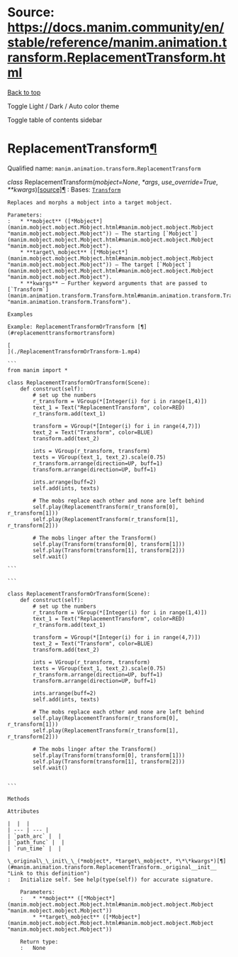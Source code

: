 # Source: https://docs.manim.community/en/stable/reference/manim.animation.transform.ReplacementTransform.html

[Back to top](#)

Toggle Light / Dark / Auto color theme

Toggle table of contents sidebar

ReplacementTransform[¶](#replacementtransform "Link to this heading")
=====================================================================

Qualified name: `manim.animation.transform.ReplacementTransform`

*class* ReplacementTransform(*mobject=None*, *\*args*, *use\_override=True*, *\*\*kwargs*)[[source]](../_modules/manim/animation/transform.html#ReplacementTransform)[¶](#manim.animation.transform.ReplacementTransform "Link to this definition")
:   Bases: [`Transform`](manim.animation.transform.Transform.html#manim.animation.transform.Transform "manim.animation.transform.Transform")

    Replaces and morphs a mobject into a target mobject.

    Parameters:
    :   * **mobject** ([*Mobject*](manim.mobject.mobject.Mobject.html#manim.mobject.mobject.Mobject "manim.mobject.mobject.Mobject")) – The starting [`Mobject`](manim.mobject.mobject.Mobject.html#manim.mobject.mobject.Mobject "manim.mobject.mobject.Mobject").
        * **target\_mobject** ([*Mobject*](manim.mobject.mobject.Mobject.html#manim.mobject.mobject.Mobject "manim.mobject.mobject.Mobject")) – The target [`Mobject`](manim.mobject.mobject.Mobject.html#manim.mobject.mobject.Mobject "manim.mobject.mobject.Mobject").
        * **kwargs** – Further keyword arguments that are passed to [`Transform`](manim.animation.transform.Transform.html#manim.animation.transform.Transform "manim.animation.transform.Transform").

    Examples

    Example: ReplacementTransformOrTransform [¶](#replacementtransformortransform)

    [
    ](./ReplacementTransformOrTransform-1.mp4)

    ```
    from manim import *

    class ReplacementTransformOrTransform(Scene):
        def construct(self):
            # set up the numbers
            r_transform = VGroup(*[Integer(i) for i in range(1,4)])
            text_1 = Text("ReplacementTransform", color=RED)
            r_transform.add(text_1)

            transform = VGroup(*[Integer(i) for i in range(4,7)])
            text_2 = Text("Transform", color=BLUE)
            transform.add(text_2)

            ints = VGroup(r_transform, transform)
            texts = VGroup(text_1, text_2).scale(0.75)
            r_transform.arrange(direction=UP, buff=1)
            transform.arrange(direction=UP, buff=1)

            ints.arrange(buff=2)
            self.add(ints, texts)

            # The mobs replace each other and none are left behind
            self.play(ReplacementTransform(r_transform[0], r_transform[1]))
            self.play(ReplacementTransform(r_transform[1], r_transform[2]))

            # The mobs linger after the Transform()
            self.play(Transform(transform[0], transform[1]))
            self.play(Transform(transform[1], transform[2]))
            self.wait()

    ```

    ```

    class ReplacementTransformOrTransform(Scene):
        def construct(self):
            # set up the numbers
            r_transform = VGroup(*[Integer(i) for i in range(1,4)])
            text_1 = Text("ReplacementTransform", color=RED)
            r_transform.add(text_1)

            transform = VGroup(*[Integer(i) for i in range(4,7)])
            text_2 = Text("Transform", color=BLUE)
            transform.add(text_2)

            ints = VGroup(r_transform, transform)
            texts = VGroup(text_1, text_2).scale(0.75)
            r_transform.arrange(direction=UP, buff=1)
            transform.arrange(direction=UP, buff=1)

            ints.arrange(buff=2)
            self.add(ints, texts)

            # The mobs replace each other and none are left behind
            self.play(ReplacementTransform(r_transform[0], r_transform[1]))
            self.play(ReplacementTransform(r_transform[1], r_transform[2]))

            # The mobs linger after the Transform()
            self.play(Transform(transform[0], transform[1]))
            self.play(Transform(transform[1], transform[2]))
            self.wait()


    ```

    Methods

    Attributes

    |  |  |
    | --- | --- |
    | `path_arc` |  |
    | `path_func` |  |
    | `run_time` |  |

    \_original\_\_init\_\_(*mobject*, *target\_mobject*, *\*\*kwargs*)[¶](#manim.animation.transform.ReplacementTransform._original__init__ "Link to this definition")
    :   Initialize self. See help(type(self)) for accurate signature.

        Parameters:
        :   * **mobject** ([*Mobject*](manim.mobject.mobject.Mobject.html#manim.mobject.mobject.Mobject "manim.mobject.mobject.Mobject"))
            * **target\_mobject** ([*Mobject*](manim.mobject.mobject.Mobject.html#manim.mobject.mobject.Mobject "manim.mobject.mobject.Mobject"))

        Return type:
        :   None